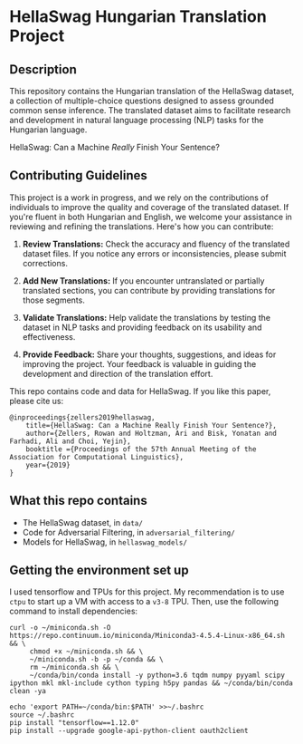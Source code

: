 # HellaSwag Hungarian Translation Project

## Description
This repository contains the Hungarian translation of the HellaSwag dataset, a collection of multiple-choice questions designed to assess grounded common sense inference. The translated dataset aims to facilitate research and development in natural language processing (NLP) tasks for the Hungarian language.

HellaSwag: Can a Machine _Really_ Finish Your Sentence?

## Contributing Guidelines
This project is a work in progress, and we rely on the contributions of individuals to improve the quality and coverage of the translated dataset. If you're fluent in both Hungarian and English, we welcome your assistance in reviewing and refining the translations. Here's how you can contribute:

1. **Review Translations:** Check the accuracy and fluency of the translated dataset files. If you notice any errors or inconsistencies, please submit corrections.
   
2. **Add New Translations:** If you encounter untranslated or partially translated sections, you can contribute by providing translations for those segments.

3. **Validate Translations:** Help validate the translations by testing the dataset in NLP tasks and providing feedback on its usability and effectiveness.

4. **Provide Feedback:** Share your thoughts, suggestions, and ideas for improving the project. Your feedback is valuable in guiding the development and direction of the translation effort.

This repo contains code and data for HellaSwag. If you like this paper, please cite us:

```
@inproceedings{zellers2019hellaswag,
    title={HellaSwag: Can a Machine Really Finish Your Sentence?},
    author={Zellers, Rowan and Holtzman, Ari and Bisk, Yonatan and Farhadi, Ali and Choi, Yejin},
    booktitle ={Proceedings of the 57th Annual Meeting of the Association for Computational Linguistics},
    year={2019}
}
```

## What this repo contains

* The HellaSwag dataset, in `data/`
* Code for Adversarial Filtering, in `adversarial_filtering/`
* Models for HellaSwag, in `hellaswag_models/`

## Getting the environment set up

I used tensorflow and TPUs for this project. My recommendation is to use `ctpu` to start up a VM with access to a `v3-8` TPU. Then, use the following command to install dependencies:
```
curl -o ~/miniconda.sh -O  https://repo.continuum.io/miniconda/Miniconda3-4.5.4-Linux-x86_64.sh  && \
     chmod +x ~/miniconda.sh && \
     ~/miniconda.sh -b -p ~/conda && \
     rm ~/miniconda.sh && \
     ~/conda/bin/conda install -y python=3.6 tqdm numpy pyyaml scipy ipython mkl mkl-include cython typing h5py pandas && ~/conda/bin/conda clean -ya
     
echo 'export PATH=~/conda/bin:$PATH' >>~/.bashrc
source ~/.bashrc
pip install "tensorflow==1.12.0"
pip install --upgrade google-api-python-client oauth2client
```

